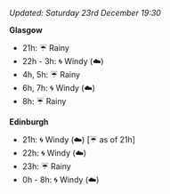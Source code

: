 *Updated: Saturday 23rd December 19:30*

**Glasgow**

* 21h: :umbrella: Rainy
* 22h - 3h: :cyclone: Windy (:cloud:)
* 4h, 5h: :umbrella: Rainy
* 6h, 7h: :cyclone: Windy (:cloud:)
* 8h: :umbrella: Rainy

**Edinburgh**

* 21h: :cyclone: Windy (:cloud:) [:umbrella: as of 21h]
* 22h: :cyclone: Windy (:cloud:)
* 23h: :umbrella: Rainy
* 0h - 8h: :cyclone: Windy (:cloud:)

